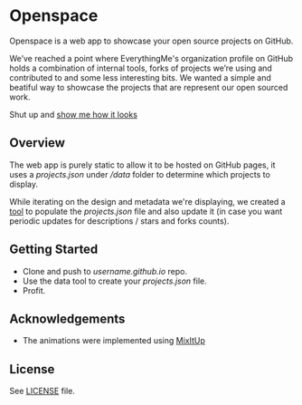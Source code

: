 # Openspace

Openspace is a web app to showcase your open source projects on GitHub.

We’ve reached a point where EverythingMe's organization profile on GitHub holds a combination of internal tools, forks of projects we’re using and contributed to and some less interesting bits. We wanted a simple and beatiful way to showcase the projects that are represent our open sourced work.

Shut up and [show me how it looks](http://everythingme.github.io/openspace/)

## Overview

The web app is purely static to allow it to be hosted on GitHub pages, it uses a *projects.json* under */data* folder to determine which projects to display.

While iterating on the design and metadata we're displaying, we created a [tool](https://github.com/EverythingMe/openspace/tree/master/data) to populate the *projects.json* file and also update it (in case you want periodic updates for descriptions / stars and forks counts).

## Getting Started

* Clone and push to *username.github.io* repo.
* Use the data tool to create your *projects.json* file.
* Profit.

## Acknowledgements

* The animations were implemented using [MixItUp](https://mixitup.kunkalabs.com/)

## License

See [LICENSE](https://github.com/EverythingMe/openspace/blob/master/LICENSE.txt) file.
